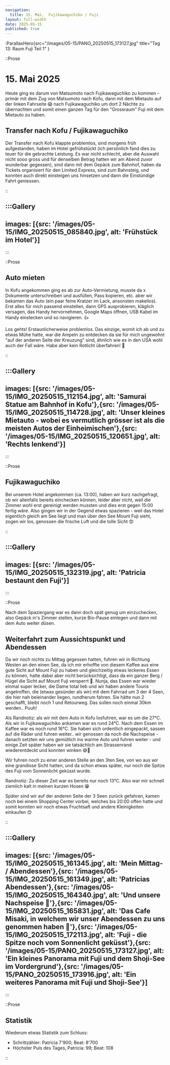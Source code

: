 ```yaml
---
navigation:
  title: 15. Mai,  Fujikawaguchiko / Fuji
layout: full-width
date: 2025-05-15
published: true
---
```


:ParallaxHero{src="/images/05-15/PANO_20250515_173127.jpg" title="Tag 13: Raum Fuji Teil 1" }

::Prose
# 15. Mai 2025

Heute ging es darum von Matsumoto nach Fujikawaguchiko zu kommen - primär mit dem Zug von Matsumoto nach Kofu, dann
mit dem Mietauto auf der linken Fahrseite 😱 nach Fujikawaguchiko um dort 2 Nächte zu übernachten und somit einen
ganzen Tag für den "Grossraum" Fuji mit dem Mietauto zu haben.

## Transfer nach Kofu / Fujikawaguchiko

Der Transfer nach Kofu klappte problemlos, sind morgens früh aufgestanden, haben im Hotel gefrühstückt (ich persönlich
fand dies zu teuer für die gebrachte Leistung. Es war nicht schlecht, aber die Auswahl nicht sooo gross und für
denselben Betrag hatten wir am Abend zuvor wunderbar gegessen), sind dann mit dem Gepäck zum Bahnhof, haben da Tickets
organisiert für den Limited Express, sind zum Bahnsteig, und konnten auch direkt einsteigen uns hinsetzen und dann die
Einstündige Fahrt geniessen.

::

:::Gallery
---
images: [{src: '/images/05-15/IMG_20250515_085840.jpg', alt: 'Frühstück im Hotel'}]
---
:::

::Prose

## Auto mieten

In Kofu angekommen ging es ab zur Auto-Vermietung, musste da x Dokumente unterschreiben und ausfüllen, Pass kopieren,
etc. aber wir bekamen das Auto (ein paar feine Kratzer im Lack, ansonsten makellos). Erst alles für mich passend
einstellen, dann GPS ausprobieren, kläglich versagen, das Handy hervornehmen, Google Maps öffnen, USB Kabel im Handy
einstecken und so navigieren. 👍

Los gehts! Erstaunlicherweise problemlos. Das einzige, womit ich ab und zu etwas Mühe hatte, war die Ampeln zu entdecken
da sie für mich ungewohnt "auf der anderen Seite der Kreuzung" sind, ähnlich wie es in den USA wohl auch der Fall wäre.
Habe aber kein Rotlicht überfahren! 💪

::

:::Gallery
---
images: [{src: '/images/05-15/IMG_20250515_112154.jpg', alt: 'Samurai Statue am Bahnhof in Kofu'},{src: '/images/05-15/IMG_20250515_114728.jpg', alt: 'Unser kleines Mietauto - wobei es vermutlich grösser ist als die meisten Autos der Einheimischen'},{src: '/images/05-15/IMG_20250515_120651.jpg', alt: 'Rechts lenkend'}]
---
:::

::Prose

## Fujikawaguchiko

Bei unserem Hotel angekommen (ca. 13:00), haben wir kurz nachgefragt, ob wir allenfalls bereits einchecken können,
leider aber nicht, weil die Zimmer wohl erst gereinigt werden mussten und dies erst gegen 15:00 fertig wäre. Also
gingen wir in der Gegend etwas spazieren - weil das Hotel eigentlich gleich am See liegt und man über den See
Mount Fuji sieht, zogen wir los, genossen die frische Luft und die tolle Sicht 😍

::

:::Gallery
---
images: [{src: '/images/05-15/IMG_20250515_132319.jpg', alt: 'Patricia bestaunt den Fuji'}]
---
:::

::Prose

Nach dem Spaziergang war es dann doch spät genug um einzuchecken, also Gepäck in's Zimmer stellen, kurze Bio-Pause
einlegen und dann mit dem Auto weiter düsen. 

## Weiterfahrt zum Aussichtspunkt und Abendessen

Da wir noch nichts zu Mittag gegessen hatten, fuhren wir in Richtung 
Westen an den einen See, da ich mir erhoffte von diesem Kaffee aus eine gute Sicht auf Mount Fuji zu haben und
gleichzeitig etwas leckeres Essen zu können, hatte dabei aber nicht berücksichtigt, dass da ein ganzer Berg / Hügel
die Sicht auf Mount Fuji versperrt 🤡. Nunja, das Essen war wieder einmal super lecker, die Dame total lieb und wir
haben andere Touris angetroffen, die (etwas gesünder als wir) mit dem Fahrrad um 3 der 4 Seen, die hier nah beieinander
liegen, rundherum fahren. Sie hätte nun 2 geschafft, bleibt noch 1 und Retourweg. Das sollen noch einmal 30km werden..
Puuh!

Als Randnotiz: als wir mit dem Auto in Kofu losfuhren, war es um die 27°C. Als wir in Fujikawaguchiko ankamen war es
rund 24°C. Nach dem Essen im Kaffee war es noch rund 16°C. Sie haben sich ordentlich eingepackt, sassen auf die Räder
und fuhren weiter.. wir genossen da noch die Nachspeise - danach setzten wir uns gemütlich ins warme Auto und fuhren
weiter - und einige Zeit später haben wir sie tatsächlich am Strassenrand wiederentdeckt und konnten winken 😅🫣

Wir fuhren noch zu einer anderen Stelle an den 3ten See, von wo aus wir eine grandiose Sicht hatten, und da schon
etwas später, nur noch die Spitze des Fuji vom Sonnenlicht geküsst wurde.

Randnotiz: Zu dieser Zeit war es bereits nur noch 13°C. Also war mir schnell ziemlich kalt in meinen kurzen Hosen 😁

Später sind wir auf der anderen Seite der 3 Seen zurück gefahren, kamen noch bei einem Shopping Center vorbei, welches
bis 20:00 offen hatte und somit konnten wir noch etwas Fruchtsaft und andere Kleinigkeiten einkaufen 😊

::

:::Gallery
---
images: [{src: '/images/05-15/IMG_20250515_161345.jpg', alt: 'Mein Mittag- / Abendessen'},{src: '/images/05-15/IMG_20250515_161349.jpg', alt: 'Patricias Abendessen'},{src: '/images/05-15/IMG_20250515_164340.jpg', alt: 'Und unsere Nachspeise 🤤'},{src: '/images/05-15/IMG_20250515_165831.jpg', alt: 'Das Cafe Misaki, in welchem wir unser Abendessen zu uns genommen haben 💖'},{src: '/images/05-15/IMG_20250515_172113.jpg', alt: 'Fuji - die Spitze noch vom Sonnenlicht geküsst'},{src: '/images/05-15/PANO_20250515_173127.jpg', alt: 'Ein kleines Panorama mit Fuji und dem Shoji-See im Vordergrund'},{src: '/images/05-15/PANO_20250515_173916.jpg', alt: 'Ein weiteres Panorama mit Fuji und Shoji-See'}]
---
:::

::Prose

## Statistik

Wiederum etwas Statistik zum Schluss:

- Schrittzähler: Patricia 7'900; Beat: 8'700
- Höchster Puls des Tages, Patricia: 99; Beat: 108 

::
